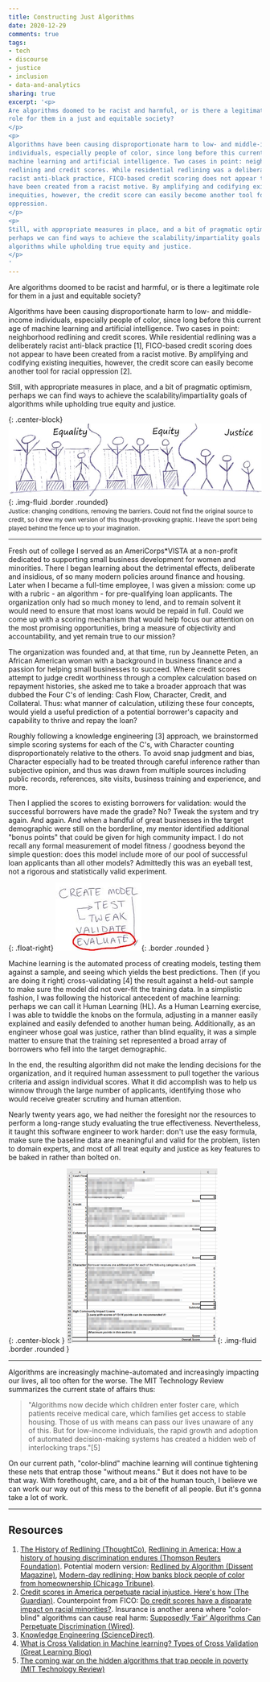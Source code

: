 ```yaml
---
title: Constructing Just Algorithms
date: 2020-12-29
comments: true
tags:
- tech
- discourse
- justice
- inclusion
- data-and-analytics
sharing: true
excerpt: '<p>
Are algorithms doomed to be racist and harmful, or is there a legitimate
role for them in a just and equitable society?
</p>
<p>
Algorithms have been causing disproportionate harm to low- and middle-income
individuals, especially people of color, since long before this current age of
machine learning and artificial intelligence. Two cases in point: neighborhood
redlining and credit scores. While residential redlining was a deliberately
racist anti-black practice, FICO-based credit scoring does not appear to
have been created from a racist motive. By amplifying and codifying existing
inequities, however, the credit score can easily become another tool for racial
oppression.
</p>
<p>
Still, with appropriate measures in place, and a bit of pragmatic optimism,
perhaps we can find ways to achieve the scalability/impartiality goals of
algorithms while upholding true equity and justice.
</p>
'
---
```


Are algorithms doomed to be racist and harmful, or is there a legitimate role
for them in a just and equitable society?

Algorithms have been causing disproportionate harm to low- and middle-income
individuals, especially people of color, since long before this current age of
machine learning and artificial intelligence. Two cases in point: neighborhood
redlining and credit scores. While residential redlining was a deliberately
racist anti-black practice [1], FICO-based credit scoring does not appear to
have been created from a racist motive. By amplifying and codifying existing
inequities, however, the credit score can easily become another tool for racial
oppression [2].

Still, with appropriate measures in place, and a bit of pragmatic optimism,
perhaps we can find ways to achieve the scalability/impartiality goals of
algorithms while upholding true equity and justice.

{: .center-block}
![equality, equity, justice graphic](/images/equality_equity_justice.jpg){: .img-fluid .border .rounded}<br>
<small>Justice: changing conditions, removing the barriers. Could not find the original
source to credit, so I drew my own version of this thought-provoking graphic. I
leave the sport being played behind the fence up to your imagination.</small>

---

Fresh out of college I served as an AmeriCorps*VISTA at a non-profit dedicated
to supporting small business development for women and minorities. There I began
learning about the detrimental effects, deliberate and insidious, of so many
modern policies around finance and housing. Later when I became a full-time
employee, I was given a mission: come up with a rubric - an algorithm - for
pre-qualifying loan applicants. The organization only had so much money to lend,
and to remain solvent it would need to ensure that most loans would be repaid in
full. Could we come up with a scoring mechanism that would help focus our
attention on the most promising opportunities, bring a measure of objectivity
and accountability, and yet remain true to our mission?

The organization was founded and, at that time, run by Jeannette Peten, an
African American woman with a background in business finance and a passion for
helping small businesses to succeed. Where credit scores attempt to judge credit
worthiness through a complex calculation based on repayment histories, she asked
me to take a broader approach that was dubbed the Four C's of lending: Cash
Flow, Character, Credit, and Collateral. Thus: what manner of calculation,
utilizing these four concepts, would yield a useful prediction of a potential
borrower's capacity and capability to thrive and repay the loan?

Roughly following a knowledge engineering [3] approach, we brainstormed simple
scoring systems for each of the C's, with Character counting disproportionately
relative to the others. To avoid snap judgment and bias, Character especially
had to be treated through careful inference rather than subjective opinion, and
thus was drawn from multiple sources including public records, references, site
visits, business training and experience, and more.

Then I applied the scores to existing borrowers for validation: would the
successful borrowers have made the grade? No? Tweak the system and try again.
And again. And when a handful of great businesses in the target demographic were
still on the borderline, my mentor identified additional "bonus points" that
could be given for high community impact. I do not recall any formal measurement
of model fitness / goodness beyond the simple question: does this model include
more of our pool of successful loan applicants than all other models? Admittedly
this was an eyeball test, not a rigorous and statistically valid experiment.

{: .float-right}
![create model, test, tweak, validate, evaluate](/images/create-test-tweak-validate-evaluate.jpg){: .border .rounded }

Machine learning is the automated process of creating models, testing them
against a sample, and seeing which yields the best predictions. Then (if you are
doing it right) cross-validating [4] the result against a held-out sample to
make sure the model did not over-fit the training data. In a simplistic fashion,
I was following the historical antecedent of machine learning: perhaps we can
call it Human Learning (HL). As a Human Learning exercise, I was able to twiddle
the knobs on the formula, adjusting in a manner easily explained and easily
defended to another human being. Additionally, as an engineer whose goal was
justice, rather than blind equality, it was a simple matter to ensure that the
training set represented a broad array of borrowers who fell into the target
demographic.

In the end, the resulting algorithm did not make the lending decisions for the
organization, and it required human assessment to pull together the various
criteria and assign individual scores. What it did accomplish was to help us
winnow through the large number of applicants, identifying those who would
receive greater scrutiny and human attention.

Nearly twenty years ago, we had neither the foresight nor the resources to
perform a long-range study evaluating the true effectiveness. Nevertheless, it
taught this software engineer to work harder: don't use the easy formula, make
sure the baseline data are meaningful and valid for the problem, listen to
domain experts, and most of all treat equity and justice as key features to be
baked in rather than bolted on.

{: .center-block }
![blurred image of the scoring spreadsheet](/images/prequalification.png){: .img-fluid .border .rounded }

---

Algorithms are increasingly machine-automated and increasingly impacting our
lives, all too often for the worse. The MIT Technology Review summarizes the
current state of affairs thus:

> "Algorithms now decide which children enter foster care, which patients
> receive medical care, which families get access to stable housing. Those of us
> with means can pass our lives unaware of any of this. But for low-income
> individuals, the rapid growth and adoption of automated decision-making
> systems has created a hidden web of interlocking traps."[5]

On our current path, "color-blind" machine learning will continue tightening
these nets that entrap those "without means." But it does not have to be that
way. With forethought, care, and a bit of the human touch, I believe we can work
our way out of this mess to the benefit of all people. But it's gonna take a lot
of work.

---

## Resources

1. [The History of Redlining
   (ThoughtCo)](https://www.thoughtco.com/redlining-definition-4157858),
   [Redlining in America: How a history of housing discrimination endures
   (Thomson Reuters
   Foundation)](https://news.trust.org/item/20200713110849-az14m). Potential
   modern version: [Redlined by Algorithm (Dissent
   Magazine)](https://www.dissentmagazine.org/online_articles/redlined-by-algorithm),
   [Modern-day redlining: How banks block people of color from homeownership
   (Chicago
   Tribune)](https://www.chicagotribune.com/business/ct-biz-modern-day-redlining-20180215-story.html).
2. [Credit scores in America perpetuate racial injustice. Here's how (The
   Guardian)](https://www.theguardian.com/commentisfree/2015/oct/13/your-credit-score-is-racist-heres-why).
   Counterpoint from FICO: [Do credit scores have a disparate impact on racial
   minorities?](https://www.fico.com/blogs/do-credit-scores-have-disparate-impact-racial-minorities).
   Insurance is another arena where "color-blind" algorithms can cause real
   harm: [Supposedly ‘Fair’ Algorithms Can Perpetuate Discrimination
   (Wired)](https://www.wired.com/story/ideas-joi-ito-insurance-algorithms/).
3. [Knowledge Engineering
   (ScienceDirect)](https://www.sciencedirect.com/topics/computer-science/knowledge-engineering).
4. [What is Cross Validation in Machine learning? Types of Cross Validation
   (Great Learning
   Blog)](https://www.mygreatlearning.com/blog/cross-validation/)
5. [The coming war on the hidden algorithms that trap people in poverty (MIT
   Technology
   Review)](https://www.technologyreview.com/2020/12/04/1013068/algorithms-create-a-poverty-trap-lawyers-fight-back)
